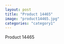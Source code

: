 ```yaml
---
layout: post
title: "Product 14465"
image: "product14465.jpg"
categories: "category1"
---
```

Product 14465
